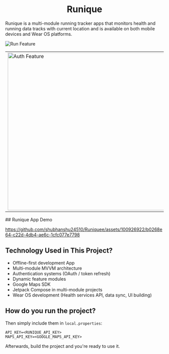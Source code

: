 # <h1 align="center">Runique</h1>


Runique is a multi-module running tracker apps that monitors health and running data tracks with current location and is available on both mobile devices and Wear OS platforms.

![Run Feature](https://pl-coding.com/wp-content/uploads/2024/04/run-feature.png)
<table>
  <tr>
    <td>
      <img src="https://pl-coding.com/wp-content/uploads/2024/04/auth-feature.png" alt="Auth Feature" width="500"/>
    </td>
    <td>
      <img src="https://pl-coding.com/wp-content/uploads/2024/04/phone-watch-mockup.png" alt="Phone Watch Mockup" width="300"/>
    </td>
  </tr>
</table>
## Runique App Demo

https://github.com/shubhanshu24510/Runiquee/assets/100926922/b0268e64-c22d-4db4-ae6c-1cfc077e7798
 
## Technology Used in This Project?
- Offline-first development App
- Multi-module MVVM architecture
- Authentication systems (OAuth / token refresh)
- Dynamic feature modules
- Google Maps SDK
- Jetpack Compose in multi-module projects
- Wear OS development (Health services API, data sync, UI building)

## How do you run the project?

Then simply include them in `local.properties`:
```
API_KEY=<RUNIQUE_API_KEY>
MAPS_API_KEY=<GOOGLE_MAPS_API_KEY>
```
Afterwards, build the project and you're ready to use it.
